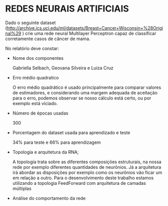﻿# REDES NEURAIS ARTIFICIAIS

Dado o seguinte dataset (http://archive.ics.uci.edu/ml/datasets/Breast+Cancer+Wisconsin+%28Original%29 ) crie uma rede neural Multilayer Perceptron capaz de classificar corretamente
casos de câncer de mama.

No relatório deve constar:

- Nome dos componentes

     Gabriella Selbach, Geovana Silveira e Luiza Cruz  

- Erro médio quadratico

     O erro médio quadrático é usado principalmente para comparar valores de estimadores, e considerando uma margem adequada de aceitação para o erro, podemos observar se nosso cálculo está certo, ou por exemplo está viciado.

- Número de épocas usadas

     300

- Porcentagem do dataset usada para aprendizado e teste

     34% para teste e 66% para aprendizagem

- Topologia e arquitetura da RNA;
     
     A topologia trata sobre as diferentes composições estruturais, na nossa rede por exemplo diferentes quantidades de neurônios. Já a arquitetura irá abordar as  disposições por exemplo como os neurônios vão ficar um em relação a outro.
     Para o desenvolvimento deste trabalho estamos utilizando a topologia FeedForward com arquitetura de camadas múltiplas

- Análise do comportamento da rede

